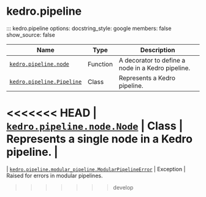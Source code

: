 # kedro.pipeline

::: kedro.pipeline
    options:
      docstring_style: google
      members: false
      show_source: false

| Name                          | Type       | Description                                      |
|-------------------------------|------------|--------------------------------------------------|
| [`kedro.pipeline.node`](kedro.pipeline.node.md) | Function   | A decorator to define a node in a Kedro pipeline. |
| [`kedro.pipeline.Pipeline`](kedro.pipeline.Pipeline.md)| Class      | Represents a Kedro pipeline.                    |
<<<<<<< HEAD
| [`kedro.pipeline.node.Node`](kedro.pipeline.node.Node.md) | Class      | Represents a single node in a Kedro pipeline.   |
=======
| [`kedro.pipeline.modular_pipeline.ModularPipelineError`](kedro.pipeline.modular_pipeline.ModularPipelineError.md) | Exception | Raised for errors in modular pipelines.
>>>>>>> develop
